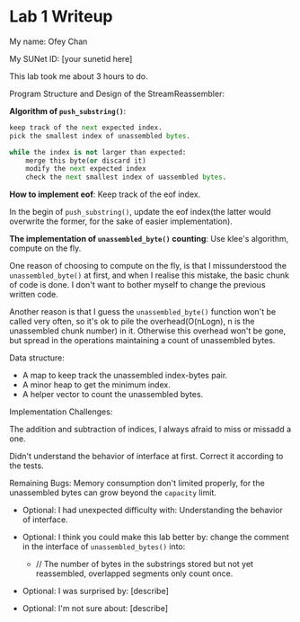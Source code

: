 Lab 1 Writeup
=============

My name: Ofey Chan

My SUNet ID: [your sunetid here]

This lab took me about 3 hours to do.

Program Structure and Design of the StreamReassembler:

**Algorithm of `push_substring()`**:

```python
keep track of the next expected index.
pick the smallest index of unassembled bytes.

while the index is not larger than expected:
    merge this byte(or discard it)
    modify the next expected index
    check the next smallest index of uassembled bytes.
```

**How to implement eof**: Keep track of the eof index.

In the begin of `push_substring()`, update the eof index(the latter would overwrite the former, for the sake of easier implementation).

**The implementation of `unassembled_byte()` counting**: Use klee's algorithm, compute on the fly.

One reason of choosing to compute on the fly, is that I missunderstood the `unassembled_byte()` at first, and when I realise this mistake, the basic chunk of code is done. I don't want to bother myself to change the previous written code.

Another reason is that I guess the `unassembled_byte()` function won't be called very often, so it's ok to pile the overhead(O(nLogn), n is the unassembled chunk number) in it. Otherwise this overhead won't be gone, but spread in the operations maintaining a count of unassembled bytes.

Data structure:
- A map to keep track the unassembled index-bytes pair.
- A minor heap to get the minimum index.
- A helper vector to count the unassembled bytes.

Implementation Challenges:

The addition and subtraction of indices, I always afraid to miss or missadd a one.

Didn't understand the behavior of interface at first. Correct it according to the tests.

Remaining Bugs:
Memory consumption don't limited properly, for the unassembled bytes can grow beyond the `capacity` limit.

- Optional: I had unexpected difficulty with: Understanding the behavior of interface.

- Optional: I think you could make this lab better by: change the comment in the interface of `unassembled_bytes()` into:
    - // The number of bytes in the substrings stored but not yet reassembled, overlapped segments only count once.

- Optional: I was surprised by: [describe]

- Optional: I'm not sure about: [describe]
